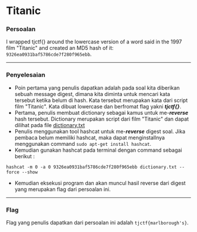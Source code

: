 # Titanic

### Persoalan

I wrapped tjctf{} around the lowercase version of a word said in the 1997 film "Titanic" and created an MD5 hash of it: `9326ea0931baf5786cde7f280f965ebb`.
____________________________________

### Penyelesaian
- Poin pertama yang penulis dapatkan adalah pada soal kita diberikan sebuah message digest, dimana kita diminta untuk mencari kata tersebut ketika belum di hash. Kata tersebut merupakan kata dari script film "Titanic". Kata dibuat lowercase dan berfromat flag yakni ***tjctf{}***. 
- Pertama, penulis membuat dictionary sebagai kamus untuk me-***reverse*** hash tersebut. Dictionary merupakan script dari film "Titanic" dan dapat dilihat pada file [dictionary.txt]()
- Penulis menggunakan tool hashcat untuk me-***reverse*** digest soal. Jika pembaca belum memiliki hashcat, maka dapat menginstallnya menggunakan command `sudo apt-get install hashcat`.
- Kemudian gunakan hashcat pada terminal dengan command sebagai berikut :

`hashcat -m 0 -a 0 9326ea0931baf5786cde7f280f965ebb dictionary.txt --force --show`

- Kemudian eksekusi program dan akan muncul hasil reverse dari digest yang merupakan flag dari persoalan ini.
____________________________________

### Flag

Flag yang penulis dapatkan dari persoalan ini adalah `tjctf{marlborough's}`.

